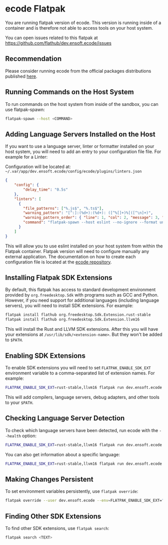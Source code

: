 # ecode Flatpak

You are running flatpak version of ecode. This version is running inside
of a container and is therefore not able to access tools on your host
system.

You can open issues related to this flatpak at
https://github.com/flathub/dev.ensoft.ecode/issues

## Recommendation

Please consider running ecode from the official packages distributions published [here](https://github.com/SpartanJ/ecode/releases).

## Running Commands on the Host System

To run commands on the host system from inside of the sandbox, you
can use flatpak-spawn:

```sh
flatpak-spawn --host <COMMAND>
```

## Adding Language Servers Installed on the Host

If you want to use a language server, linter or formatter installed on your host system, you
will need to add an entry to your configuration file file. For example for a Linter:

Configuration will be located at:
`~/.var/app/dev.ensoft.ecode/config/ecode/plugins/linters.json`

```json
{
    "config": {
        "delay_time": "0.5s"
    },
    "linters": [
      {
        "file_patterns": ["%.js$", "%.ts$"],
        "warning_pattern": "[^:]:(%d+):(%d+): ([^%[]+)%[([^\n]+)",
        "warning_pattern_order": { "line": 1, "col": 2, "message": 3, "type": 4 },
        "command": "flatpak-spawn --host eslint --no-ignore --format unix $FILENAME"
      }
    ]
}
```

This will allow you to use eslint installed on your host system from within the Flatpak container.
Flatpak version will need to configure manually any external application. The documentation on how
to create each configuration file is located at the [ecode repository](https://github.com/SpartanJ/ecode).

## Installing Flatpak SDK Extensions

By default, this flatpak has access to standard development environment
provided by `org.freedesktop.Sdk` with programs such as GCC and Python.
However, if you need support for additional languages (including
language servers), you will need to install SDK extensions. For example:

```sh
flatpak install flathub org.freedesktop.Sdk.Extension.rust-stable
flatpak install flathub org.freedesktop.Sdk.Extension.llvm16
```

This will install the Rust and LLVM SDK extensions. After this you will
have your extensions at `/usr/lib/sdk/<extension-name>`. But they won't
be added to `$PATH`.

## Enabling SDK Extensions

To enable SDK extensions you will need to set `FLATPAK_ENABLE_SDK_EXT`
environment variable to a comma-separated list of extension names.
For example:

```sh
FLATPAK_ENABLE_SDK_EXT=rust-stable,llvm16 flatpak run dev.ensoft.ecode
```

This will add compilers, language servers, debug adapters, and other
tools to your `$PATH`.

## Checking Language Server Detection

To check which language servers have been detected, run ecode with the
`--health` option:

```sh
FLATPAK_ENABLE_SDK_EXT=rust-stable,llvm16 flatpak run dev.ensoft.ecode --health
```

You can also get information about a specific language:

```sh
FLATPAK_ENABLE_SDK_EXT=rust-stable,llvm16 flatpak run dev.ensoft.ecode --health-lang=rust
```

## Making Changes Persistent

To set environment variables persistently, use `flatpak override`:

```sh
flatpak override --user dev.ensoft.ecode --env=FLATPAK_ENABLE_SDK_EXT="rust-stable,llvm16"
```

## Finding Other SDK Extensions

To find other SDK extensions, use `flatpak search`:

```sh
flatpak search <TEXT>
```
